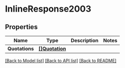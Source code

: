 # InlineResponse2003

## Properties

Name | Type | Description | Notes
------------ | ------------- | ------------- | -------------
**Quotations** | [**[]Quotation**](quotation.md) |  | 

[[Back to Model list]](../README.md#documentation-for-models) [[Back to API list]](../README.md#documentation-for-api-endpoints) [[Back to README]](../README.md)


